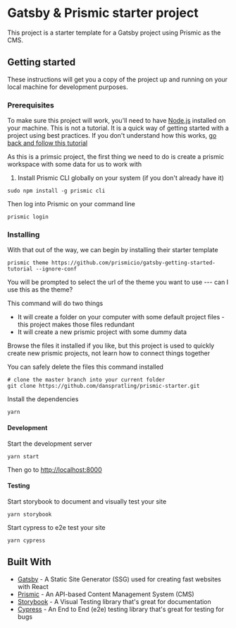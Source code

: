 # Gatsby & Prismic starter project

This project is a starter template for a Gatsby project using Prismic as the CMS.

## Getting started

These instructions will get you a copy of the project up and running on your local machine for development purposes.

### Prerequisites

To make sure this project will work, you'll need to have [Node.js](https://nodejs.org/en/) installed on your machine. This is not a tutorial. It is a quick way of getting started with a project using best practices. If you don't understand how this works, [go back and follow this tutorial](https://prismic.io/docs/technologies/tutorial-gatsby)

As this is a primsic project, the first thing we need to do is create a prismic workspace with some data for us to work with

1. Install Prismic CLI globally on your system (if you don't already have it)

```
sudo npm install -g prismic cli
```

Then log into Prismic on your command line

```
prismic login
```

### Installing

With that out of the way, we can begin by installing their starter template

```
prismic theme https://github.com/prismicio/gatsby-getting-started-tutorial --ignore-conf
```

You will be prompted to select the url of the theme you want to use --- can I use this as the theme?

This command will do two things

- It will create a folder on your computer with some default project files - this project makes those files redundant
- It will create a new prismic project with some dummy data

Browse the files it installed if you like, but this project is used to quickly create new prismic projects, not learn how to connect things together

You can safely delete the files this command installed

```
# clone the master branch into your current folder
git clone https://github.com/danspratling/prismic-starter.git
```

Install the dependencies

```
yarn
```

#### Development

Start the development server

```
yarn start
```

Then go to [http://localhost:8000](http://localhost:8000)

#### Testing

Start storybook to document and visually test your site

```
yarn storybook
```

Start cypress to e2e test your site

```
yarn cypress
```

## Built With

- [Gatsby](https://www.gatsbyjs.org/) - A Static Site Generator (SSG) used for creating fast websites with React
- [Prismic](https://prismic.io/) - An API-based Content Management System (CMS)
- [Storybook](https://storybook.js.org) - A Visual Testing library that's great for documentation
- [Cypress](https://cypress.io) - An End to End (e2e) testing library that's great for testing for bugs

<!-- ## License

This software is licensed under the Apache 2 license, quoted below.

Copyright 2020 Prismic (https://prismic.io).

Licensed under the Apache License, Version 2.0 (the "License"); you may not use this project except in compliance with the License. You may obtain a copy of the License at http://www.apache.org/licenses/LICENSE-2.0.

Unless required by applicable law or agreed to in writing, software distributed under the License is distributed on an "AS IS" BASIS, WITHOUT WARRANTIES OR CONDITIONS OF ANY KIND, either express or implied. See the License for the specific language governing permissions and limitations under the License. -->
